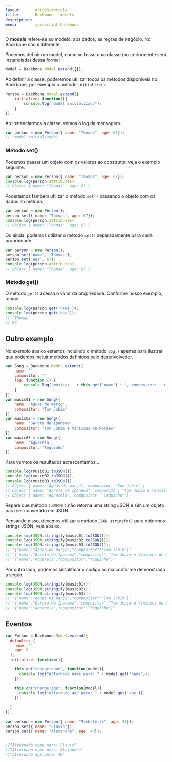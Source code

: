 ```yaml
---
layout:      grid93-article
title:       Backbone - models
description: 
menu:        javascript-backbone
---
```


O __models__ refere-se ao modelo, aos dados, as regras de negócio. No Backbone não é diferente.

Podemos definir um model, como se fosse uma classe (posteriormente será instanciada) dessa forma:

```javascript
Model = Backbone.Model.extend({});
```

Ao definir a classe, poderemos utilizar todos os métodos disponíveis no Backbone, por exemplo o método `initialize()`.

```javascript
Person = Backbone.Model.extend({
	initialize: function(){
    	console.log("model inicializado");
  	}
});
```
Ao instanciarmos a classe, vemos o log da mensagem.

```javascript
var person = new Person({ name: "Thomas", age: 67});
// "model inicializado"
```


### Método set()

Podemos passar um objeto com os valores ao construtor, veja o exemplo seguinte.

```javascript
var person = new Person({ name: "Thomas", age: 67});
console.log(person.attributes)
// Object { name: "Thomas", age: 67 }
```

Poderíamos também utilizar o método `set()` passando o objeto com os dados ao método.

```javascript
var person = new Person();
person.set({ name: "Thomas", age: 67});
console.log(person.attributes)
// Object { name: "Thomas", age: 67 }
```

Ou ainda, podemos utilizar o método `set()` separadamente para cada propriedade.

```javascript
var person = new Person();
person.set('name', 'Thomas');
person.set('age', 67);
console.log(person.attributes)
// Object { name: "Thomas", age: 67 }
```


### Método get()

O método `get()` acessa o valor da propriedade. Conforme nosso exemplo, temos...

```javascript
console.log(person.get('name'));
console.log(person.get('age'));
// "Thomas"
// 67
```




Outro exemplo
---

No exemplo abaixo estamos incluindo o método `log()` apenas para ilustrar que podemos incluir métodos definidos pelo
desenvolvedor.

```javascript
var Song = Backbone.Model.extend({
    name: '',
    compositor: '',
    log: function () {
        console.log('música: ' + this.get('name') + ', compositor: ' + this.get('compositor'))
    }
});
var music01 = new Song({
    name: 'Águas de março',
    compositor: 'Tom Jobim'
});
var music02 = new Song({
    name: 'Garota de Ipanema',
    compositor: 'Tom Jobim e Vinícius de Moraes'
})
var music03 = new Song({
    name: 'Aquarela',
    compositor: 'Toquinho'
})

```

Para vermos os resultados acrescentamos...

```javascript
console.log(music01.toJSON());
console.log(music02.toJSON());
console.log(music03.toJSON());
// Object { name: "Águas de março", compositor: "Tom Jobim" }
// Object { name: "Garota de Ipanema", compositor: "Tom Jobim e Vinícius de Moraes" }
// Object { name: "Aquarela", compositor: "Toquinho" }
```

Repare que método `toJSON()` não retorna uma string JSON e sim um objeto para ser convertido em JSON.

Pensando nisso, devemos utilizar o método `JSON.stringfy()` para obtermos strings JSON, veja abaixo.

```javascript
console.log(JSON.stringify(music01.toJSON()));
console.log(JSON.stringify(music02.toJSON()));
console.log(JSON.stringify(music03.toJSON()));
// "{"name":"Águas de março","compositor":"Tom Jobim"}"
// "{"name":"Garota de Ipanema","compositor":"Tom Jobim e Vinícius de Moraes"}"
// "{"name":"Aquarela","compositor":"Toquinho"}"
```

Por outro lado, podemos simplificar o código acima conforme demonstrado a seguir.

```javascript
console.log(JSON.stringify(music01));
console.log(JSON.stringify(music02));
console.log(JSON.stringify(music03));
// "{"name":"Águas de março","compositor":"Tom Jobim"}"
// "{"name":"Garota de Ipanema","compositor":"Tom Jobim e Vinícius de Moraes"}"
// "{"name":"Aquarela","compositor":"Toquinho"}"
```


Eventos
---

```javascript
var Person = Backbone.Model.extend({
  defaults: {
    name: '',
    age: 0
  },
  initialize: function(){

    this.on("change:name", function(model){
      console.log("Alternado name para: " + model.get('name'));
    });
    
    this.on("change:age", function(model){
      console.log("alterando age para: " + model.get('age'));
    });
    
  }
});
    
var person = new Person({ name: "Micheletti", age: 20});
person.set({ name: "Flavio"});
person.set({ name: "Alexandre", age: 40});


//"Alternado name para: Flavio"
//"Alternado name para: Alexandre"
//"alterando age para: 40"

```
